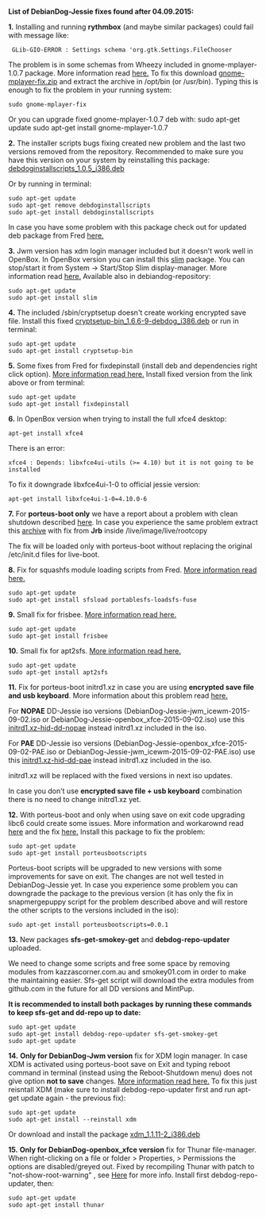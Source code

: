 **List of DebianDog-Jessie fixes found after 04.09.2015:**

**1.** Installing and running **rythmbox** (and maybe similar packages) could fail with message like:
```
 GLib-GIO-ERROR : Settings schema 'org.gtk.Settings.FileChooser
```
The problem is in some schemas from Wheezy included in gnome-mplayer-1.0.7 package. More information read [here.](http://murga-linux.com/puppy/viewtopic.php?p=863936#863936) To fix this download [gnome-mplayer-fix.zip](http://murga-linux.com/puppy/viewtopic.php?mode=attach&id=90533) and extract the archive in /opt/bin (or /usr/bin). Typing this is enough to fix the problem in your running system:
```
sudo gnome-mplayer-fix
```
Or you can upgrade fixed gnome-mplayer-1.0.7 deb with:
    sudo apt-get update
    sudo apt-get install gnome-mplayer-1.0.7

**2.** The installer scripts bugs fixing created new problem and the last two versions removed from the repository. 
Recommended to make sure you have this version on your system by reinstalling this package: [debdoginstallscripts_1.0.5_i386.deb](http://kazzascorner.com.au/saintless/DebianDog/DebianDog-Jessie/Packages/Included/debdoginstallscripts_1.0.5_i386.deb)

Or by running in terminal:
```
sudo apt-get update
sudo apt-get remove debdoginstallscripts
sudo apt-get install debdoginstallscripts
```
In case you have some problem with this package check out for updated deb package from Fred [here.](http://murga-linux.com/puppy/viewtopic.php?p=877300&sid=7a08609033f6af763ab2acf4c3941c8c#877300)

**3.** Jwm version has xdm login manager included but it doesn't work well in OpenBox.
In OpenBox version you can install this [slim](http://kazzascorner.com.au/saintless/DebianDog/DebianDog-Jessie/Packages/Extra/slim_1.3.6-4-ddjessie_i386.deb) package.
You can stop/start it from System -> Start/Stop Slim display-manager. More information read [here.](http://murga-linux.com/puppy/viewtopic.php?p=869164#869164) Available also in debiandog-repository:
```
sudo apt-get update
sudo apt-get install slim
```

**4.** The included /sbin/cryptsetup doesn't create working encrypted save file. Install this fixed  [cryptsetup-bin_1.6.6-9-debdog_i386.deb](http://kazzascorner.com.au/saintless/DebianDog/DebianDog-Jessie/Packages/Mod/cryptsetup-bin_1.6.6-9-debdog_i386.deb) or run in terminal:
```
sudo apt-get update
sudo apt-get install cryptsetup-bin
```

**5.** Some fixes from Fred for fixdepinstall (install deb and dependencies right click option).
[More information read here.](http://murga-linux.com/puppy/viewtopic.php?p=871384#871384)
Install fixed version from the link above or from terminal:
```
sudo apt-get update
sudo apt-get install fixdepinstall
```

**6.** In OpenBox version when trying to install the full xfce4 desktop:
```
apt-get install xfce4	
```

There is an error:
```
xfce4 : Depends: libxfce4ui-utils (>= 4.10) but it is not going to be installed	
```
To fix it downgrade libxfce4ui-1-0 to official jessie version:
```
apt-get install libxfce4ui-1-0=4.10.0-6	
```
**7.** For **porteus-boot only** we have a report about a problem with clean shutdown described [here](http://murga-linux.com/puppy/viewtopic.php?p=876371#876371). In case you experience the same problem extract this [archive](http://murga-linux.com/puppy/viewtopic.php?mode=attach&id=92743) with fix from **Jrb** inside /live/image/live/rootcopy

The fix will be loaded only with porteus-boot without replacing the original /etc/init.d files for live-boot.

**8.** Fix for squashfs module loading scripts from Fred. [More information read here.](http://murga-linux.com/puppy/viewtopic.php?p=878996#878996)
```
sudo apt-get update
sudo apt-get install sfsload portablesfs-loadsfs-fuse
```

**9.** Small fix for frisbee. [More information read here.](http://murga-linux.com/puppy/viewtopic.php?p=883158&sid=3588429564754e676ce49df134d930a8#883158)
```
sudo apt-get update
sudo apt-get install frisbee
```

**10.** Small fix for apt2sfs. [More information read here.](http://murga-linux.com/puppy/viewtopic.php?p=885536&sid=e09b92e591e85bcc4632168abdb32e5b#885536)
```
sudo apt-get update
sudo apt-get install apt2sfs
```

**11.** Fix for porteus-boot initrd1.xz in case you are using **encrypted save file and usb keyboard**. More information about this problem read [here.](http://murga-linux.com/puppy/viewtopic.php?p=885874&sid=a1a579b99b8a00be9a2b36bc9a227635#885874)

For **NOPAE** DD-Jessie iso versions (DebianDog-Jessie-jwm_icewm-2015-09-02.iso or DebianDog-Jessie-openbox_xfce-2015-09-02.iso) use this [initrd1.xz-hid-dd-nopae](https://github.com/DebianDog/Jessie/releases/download/v.0.1/initrd1.xz-hid-dd-nopae) instead initrd1.xz included in the iso.

For **PAE** DD-Jessie iso versions (DebianDog-Jessie-openbox_xfce-2015-09-02-PAE.iso or DebianDog-Jessie-jwm_icewm-2015-09-02-PAE.iso) use this [initrd1.xz-hid-dd-pae](https://github.com/DebianDog/Jessie/releases/download/v.0.1/initrd1.xz-hid-dd-pae) instead initrd1.xz included in the iso.

initrd1.xz will be replaced with the fixed versions in next iso updates.

In case you don't use **encrypted save file + usb keyboard** combination there is no need to change initrd1.xz yet.

**12.** With porteus-boot and only when using save on exit code upgrading libc6 could create some issues. More information and workarownd read [here](http://murga-linux.com/puppy/viewtopic.php?p=889934&sid=00f59036fe7b1df6f8bc7168fe1df597#889934) and the fix [here.](http://murga-linux.com/puppy/viewtopic.php?p=890342&sid=00f59036fe7b1df6f8bc7168fe1df597#890342)
Install this package to fix the problem:
```
sudo apt-get update
sudo apt-get install porteusbootscripts

```
Porteus-boot scripts will be upgraded to new versions with some improvements for save on exit. The changes are not well tested in DebianDog-Jessie yet. In case you experience some problem you can downgrade the package to the previous version (it has only the fix in snapmergepuppy script for the problem described above and will restore the other scripts to the versions included in the iso):
```
sudo apt-get install porteusbootscripts=0.0.1

```

**13.** New packages **sfs-get-smokey-get** and **debdog-repo-updater** uploaded.

We need to change some scripts and free some space by removing modules from kazzascorner.com.au and smokey01.com in order to make the maintaining easier. Sfs-get script will download the extra modules from github.com in the future for all DD versions and MintPup.

**It is recommended to install both packages by running these commands to keep sfs-get and dd-repo up to date:**
```
sudo apt-get update
sudo apt-get install debdog-repo-updater sfs-get-smokey-get
sudo apt-get update
```

**14.** **Only for DebianDog-Jwm version** fix for XDM login manager. In case XDM is activated using porteus-boot save on Exit and typing reboot command in terminal (instead using the Reboot-Shutdown menu) does not give option **not to save** changes. [More information read here.](https://github.com/DebianDog/Jessie/issues/2)
To fix this just reisntall XDM (make sure to install debdog-repo-updater first and run apt-get update again - the previous fix):
```
sudo apt-get update
sudo apt-get install --reinstall xdm

```
Or download and install the package [xdm_1.1.11-2_i386.deb](http://smokey01.com/saintless/DebianDog-Jessie/Packages/Included/xdm_1.1.11-2_i386.deb)

**15.** **Only for DebianDog-openbox_xfce version** fix for Thunar file-manager. When right-clicking on a file or folder > Properties, > Permissions the options are disabled/greyed out. Fixed by recompiling Thunar with patch to "not-show-root-warning" , see [Here](http://murga-linux.com/puppy/viewtopic.php?p=898519#898519) for more info.
Install first debdog-repo-updater, then:

```
sudo apt-get update
sudo apt-get install thunar

```

